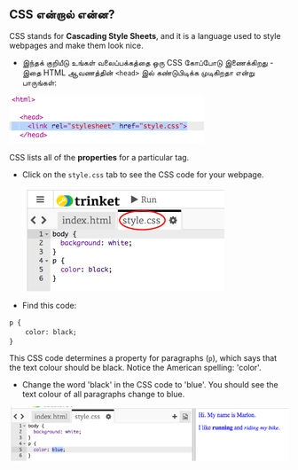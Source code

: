## CSS என்றால் என்ன?

CSS stands for **Cascading Style Sheets**, and it is a language used to style webpages and make them look nice.

+ இந்தக் குறியீடு உங்கள் வலைப்பக்கத்தை ஒரு CSS கோப்போடு இணைக்கிறது - இதை HTML ஆவணத்தின் `<head>` இல் கண்டுபிடிக்க முடிகிறதா என்று பாருங்கள்:

![திரைப்பிடிப்பு](images/birthday-css-link.png)

CSS lists all of the **properties** for a particular tag.

+ Click on the `style.css` tab to see the CSS code for your webpage.
    
    ![திரைப்பிடிப்பு](images/birthday-css-tab.png)

+ Find this code:

```html
p {
    color: black;
}
```

This CSS code determines a property for paragraphs (`p`), which says that the text colour should be black. Notice the American spelling: 'color'.

+ Change the word 'black' in the CSS code to 'blue'. You should see the text colour of all paragraphs change to blue.

![screenshot](images/birthday-edit-css.png)